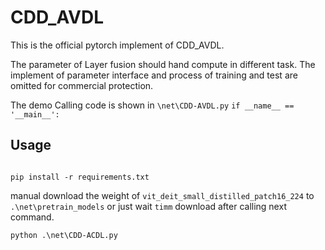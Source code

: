 # CDD_AVDL
This is the official pytorch implement of CDD_AVDL.

The parameter of Layer fusion should hand compute in different task. The implement of parameter interface and process of training and test
are omitted for commercial protection.

The demo Calling code is shown in `\net\CDD-AVDL.py` `if __name__ == '__main__':`

## Usage

```` 

pip install -r requirements.txt
````
manual download the weight of `vit_deit_small_distilled_patch16_224`  to `.\net\pretrain_models` or just wait  ``timm`` download after calling next command.
````
python .\net\CDD-ACDL.py
````

